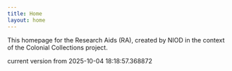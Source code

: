 ```yaml
---
title: Home
layout: home
---
```


This homepage for the Research Aids (RA), created by NIOD in the context of the Colonial Collections project. 


current version from 2025-10-04 18:18:57.368872